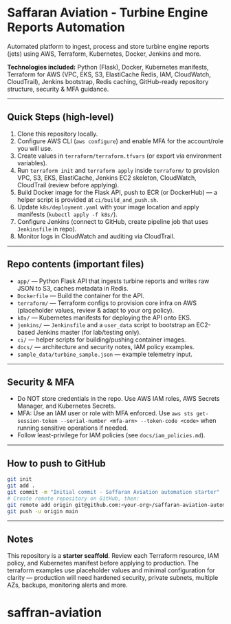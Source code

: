 # Saffaran Aviation - Turbine Engine Reports Automation

Automated platform to ingest, process and store turbine engine reports (jets) using AWS, Terraform, Kubernetes, Docker, Jenkins and more.

**Technologies included:** Python (Flask), Docker, Kubernetes manifests, Terraform for AWS (VPC, EKS, S3, ElastiCache Redis, IAM, CloudWatch, CloudTrail), Jenkins bootstrap, Redis caching, GitHub-ready repository structure, security & MFA guidance.

---
## Quick Steps (high-level)
1. Clone this repository locally.
2. Configure AWS CLI (`aws configure`) and enable MFA for the account/role you will use.
3. Create values in `terraform/terraform.tfvars` (or export via environment variables).
4. Run `terraform init` and `terraform apply` inside `terraform/` to provision VPC, S3, EKS, ElastiCache, Jenkins EC2 skeleton, CloudWatch, CloudTrail (review before applying).
5. Build Docker image for the Flask API, push to ECR (or DockerHub) — a helper script is provided at `ci/build_and_push.sh`.
6. Update `k8s/deployment.yaml` with your image location and apply manifests (`kubectl apply -f k8s/`).
7. Configure Jenkins (connect to GitHub, create pipeline job that uses `Jenkinsfile` in repo).
8. Monitor logs in CloudWatch and auditing via CloudTrail.

---
## Repo contents (important files)
- `app/` — Python Flask API that ingests turbine reports and writes raw JSON to S3, caches metadata in Redis.
- `Dockerfile` — Build the container for the API.
- `terraform/` — Terraform configs to provision core infra on AWS (placeholder values, review & adapt to your org policy).
- `k8s/` — Kubernetes manifests for deploying the API onto EKS.
- `jenkins/` — `Jenkinsfile` and a `user_data` script to bootstrap an EC2-based Jenkins master (for lab/testing only).
- `ci/` — helper scripts for building/pushing container images.
- `docs/` — architecture and security notes, IAM policy examples.
- `sample_data/turbine_sample.json` — example telemetry input.

---
## Security & MFA
- Do NOT store credentials in the repo. Use AWS IAM roles, AWS Secrets Manager, and Kubernetes Secrets.
- MFA: Use an IAM user or role with MFA enforced. Use `aws sts get-session-token --serial-number <mfa-arn> --token-code <code>` when running sensitive operations if needed.
- Follow least-privilege for IAM policies (see `docs/iam_policies.md`).

---
## How to push to GitHub
```bash
git init
git add .
git commit -m "Initial commit - Saffaran Aviation automation starter"
# Create remote repository on GitHub, then:
git remote add origin git@github.com:<your-org>/saffaran-aviation-automation.git
git push -u origin main
```

---
## Notes
This repository is a **starter scaffold**. Review each Terraform resource, IAM policy, and Kubernetes manifest before applying to production. The terraform examples use placeholder values and minimal configuration for clarity — production will need hardened security, private subnets, multiple AZs, backups, monitoring alerts and more.

# saffran-aviation
